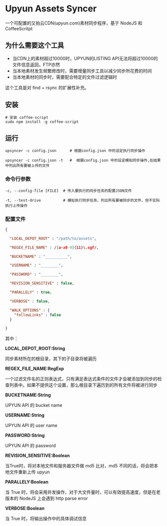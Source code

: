Upyun Assets Syncer
===================

一个可配置的又拍云CDN(upyun.com)素材同步程序，基于 NodeJS 和 CoffeeScritpt


## 为什么需要这个工具

* 当CDN上的素材超过10000时，UPYUN的LISTING API无法将超过10000的文件信息返回，FTP亦然
* 当本地素材发生频繁修改时，需要增量同步工具以减少同步所花费的时间
* 当本地素材的同步时，需要配合特定的文件过滤逻辑时

这个工具是对 find + rsync 的扩展性补充。

## 安装

    # 安装 coffee-script
    sudo npm install -g coffee-script

## 运行

    upsyncer -c config.json      # 根据config.json 中的设定执行同步操作

    upsyncer -c config.json -t   #  根据config.json 中的设定模拟同步操作,在结果中列出所有要被上传的文件

### 命令行参数

    -c, --config-file [FILE]  # 传入要执行的同步任务的配置JSON文件

    -t, --test-drive          # 模拟执行同步任务，列出所有要被同步的文件，但不实际执行上传操作

### 配置文件

```json
{

  "LOCAL_DEPOT_ROOT" : "/path/to/assets",

  "REGEX_FILE_NAME" : /[a-z0-9]{11}\.sgf/,

  "BUCKETNAME" : "__________",

  "USERNAME" : "________",

  "PASSWORD" : "________",

  "REVISION_SENSITIVE" : false,

  "PARALLELY" : true,

  "VERBOSE" : false,

  "WALK_OPTIONS" : {
    "followLinks" : false
  }

}

```

其中：


**LOCAL_DEPOT_ROOT:String**

同步素材所在的根目录，其下的子目录将被遍历

**REGEX_FILE_NAME:RegExp**

一个过滤文件名的正则表达式，只有满足表达式条件的文件才会被添加到同步的检查列表中。如果不提供这个设置，那么根目录下遍历到的所有文件将被进行同步

**BUCKETNAME:String**

UPYUN API 的 bucket name

**USERNAME:String**

UPYUN API 的 user name

**PASSWORD:String**

UPYUN API 的 password

**REVISION_SENSITIVE:Boolean**

当True时，将对本地文件和服务器文件做 md5 比对，md5 不同的话，将会把本地文件重新上传 upyun

**PARALLELY:Boolean**

当 True 时，将会采用并发操作，对于大文件量时，可以有效提高速度，但是在老版本的 NodeJS 上会遇到 http parse error

**VERBOSE:Boolean**

当 True 时，将输出操作中的具体调试信息





